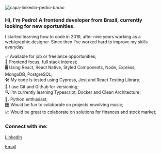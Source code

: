 ![capa-linkedin-pedro-barao](https://user-images.githubusercontent.com/62365336/139364756-62f56716-8a06-43f0-a07b-57934c50e73f.jpg)

<h3>Hi, I'm Pedro! A frontend developer from Brazil, currently looking for new oportunities.</h3>
<p>I started learning how to code in 2019, after nine years working as a web/graphic designer. Since then I've worked hard to improve my skills everyday.</p>

✅   Available for job or freelance opportunities;   
🚀   Frontend focus, full stack interest;  
🖥   Using React, React Native, Styled Components, Node, Express, MongoDB, PostgreSQL;   
🛠   My code is tested using Cypress, Jest and React Testing Library;   
📝   I use Git and Github for versioning;   
🔍   I'm currently learning Typescript, Docker and Clean Architecture;   
🐍.  Python enthusiast;  
🎛   Would be fun to colaborate on projects envolving music;   
📈   Would be great to colaborate on solutions for finances and stock market;   

<h3>Connect with me:</h3>
<p>
  <a href="https://linkedin.com/in/phbarao" target="blank">LinkedIn</a>   
</p>
<p>
  <a href="mailto:phbarao@gmail.com" target="blank">Email</a>
</p>
